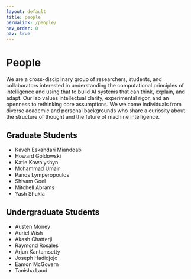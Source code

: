 ```yaml
---
layout: default
title: people
permalink: /people/
nav_order: 8
nav: true
---
```


# People

We are a cross-disciplinary group of researchers, students, and collaborators interested in understanding the computational principles of intelligence and using that to build AI systems that can think, explain, and adapt. Our lab values intellectual clarity, experimental rigor, and an openness to rethinking core assumptions. We welcome individuals from diverse academic and personal backgrounds who share a curiosity about the structure of thought and the future of machine intelligence.

## Graduate Students

- Kaveh Eskandari Miandoab 
- Howard Goldowski
- Katie Kowalyshyn
- Mohammad Umair
- Panos Lymperopoulos 
- Shivam Goel
- Mitchell Abrams
- Yash Shukla

## Undergraduate Students

- Austen Money
- Auriel Wish
- Akash Chatterji 
- Raymond Rosales
- Arjun Kantamsetty
- Joseph Hadidjojo
- Eamon McGovern
- Tanisha Laud